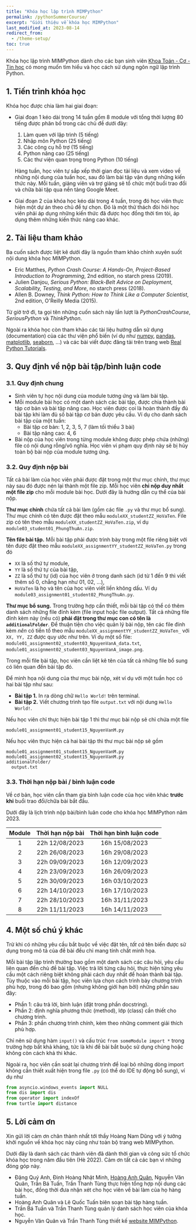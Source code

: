 ```yaml
---
title: "Khóa học lập trình MIMPython"
permalink: /pythonSummerCourse/
excerpt: "Giới thiệu về khóa học MIMPython"
last_modified_at: 2023-08-14
redirect_from:
  - /theme-setup/
toc: true
---
```


Khóa học lập trình MIMPython dành cho các bạn sinh viên [Khoa Toán - Cơ - Tin học](http://mim.hus.vnu.edu.vn/) có mong muốn tìm hiểu và học cách sử dụng ngôn ngữ lập trình Python.

## 1. Tiến trình khóa học
Khóa học được chia làm hai giai đoạn:

- Giai đoạn 1 kéo dài trong 14 tuần gồm 8 module với tổng thời lượng 80 tiếng được phân bố trong các chủ đề dưới đây:
  1. Làm quen với lập trình (5 tiếng)
  2. Nhập môn Python (25 tiếng)
  3. Các công cụ hỗ trợ (15 tiếng)
  4. Python nâng cao (25 tiếng)
  5. Các thư viện quan trọng trong Python (10 tiếng)

  Hàng tuần, học viên tự sắp xếp thời gian đọc tài liệu và xem video về những nội dung của tuần học, sau đó làm bài tập vận dụng những kiến thức này. Mỗi tuần, giảng viên và trợ giảng sẽ tổ chức một buổi trao đổi và chữa bài tập qua nền tảng Google Meet.

- Giai đoạn 2 của khóa học kéo dài trong 4 tuần, trong đó học viên thực hiện một dự án theo chủ đề tự chọn. Đó là một thử thách đòi hỏi học viên phải áp dụng những kiến thức đã được học đồng thời tìm tòi, áp dụng thêm những kiến thức nâng cao khác.

## 2. Tài liệu tham khảo
Ba cuốn sách được liệt kê dưới đây là nguồn tham khảo chính xuyên suốt nội dung khóa học MIMPython.

- Eric Matthes, _Python Crash Course: A Hands-On, Project-Based Introduction to Programming_, 2nd edition, no starch press (2019).
- Julien Danjou, _Serious Python: Black-Belt Advice on Deployment, Scalability, Testing, and More_, no starch press (2018).
- Allen B. Downey, _Think Python: How to Think Like a Computer Scientist_, 2nd edition, O'Reilly Media (2015).

Từ giờ trở đi, ta gọi tên những cuốn sách này lần lượt là _PythonCrashCourse_, _SeriousPython_ và _ThinkPython_.

Ngoài ra khóa học còn tham khảo các tài liệu hướng dẫn sử dụng (documentation) của các thư viện phổ biến (ví dụ như [numpy](https://numpy.org/doc/), [pandas](https://pandas.pydata.org/docs/), [matplotlib](https://matplotlib.org/stable/index.html), [seaborn](https://seaborn.pydata.org/), ...) và các bài viết được đăng tải trên trang web [Real Python Tutorials](https://realpython.com/).


## 3. Quy định về nộp bài tập/bình luận code

### 3.1. Quy định chung
- Sinh viên tự học nội dung của module tương ứng và làm bài tập.
- Mỗi module bài học có một danh sách các bài tập, được chia thành bài tập cơ bản và bài tập nâng cao. Học viên được coi là hoàn thành đầy đủ bài tập khi làm đủ số bài tập cơ bản được yêu cầu. Ví dụ cho danh sách bài tập của một tuần:
  + Bài tập cơ bản: 1, 2, 3, 5, 7 (làm tối thiểu 3 bài)
  + Bài tập nâng cao: 4, 6
- Bài nộp của học viên trong từng module không được phép chứa (những) file có nội dung rỗng/vô nghĩa. Học viên vi phạm quy định này sẽ bị hủy toàn bộ bài nộp của module tương ứng.

### 3.2. Quy định nộp bài
Tất cả bài làm của học viên phải được đặt trong một thư mục chính, thư mục này sau đó được nén lại thành một file zip. Mỗi học viên **chỉ nộp duy nhất một file zip** cho mỗi module bài học. Dưới đây là hướng dẫn cụ thể của bài nộp.

**Thư mục chính** chứa tất cả bài làm (gồm các file `.py` và thư mục bổ sung). Thư mục chính có tên được đặt theo mẫu `moduleXX_studentZZ_HoVaTen`. File zip có tên theo mẫu `moduleXX_studentZZ_HoVaTen.zip`, ví dụ `module03_student01_PhungThuAn.zip`.

**Tên file bài tập.** Mỗi bài tập phải được trình bày trong một file riêng biệt với tên được đặt theo mẫu `moduleXX_assignmentYY_studentZZ_HoVaTen.py` trong đó
- `XX` là số thứ tự module,
- `YY` là số thứ tự của bài tập,
- `ZZ` là số thứ tự (id) của học viên ở trong danh sách (id từ 1 đến 9 thì viết thêm số 0, chẳng hạn như 01, 02, ...),
- `HoVaTen` là họ và tên của học viên viết liền không dấu.
Ví dụ `module03_assignment01_student02_PhungThuAn.py`.

**Thư mục bổ sung.** Trong trường hợp cần thiết, mỗi bài tập có thể có thêm danh sách những file đính kèm (file input hoặc file output). Tất cả những file đính kèm này (nếu có) **phải đặt trong thư mục con có tên là `additionalFolder`**. Để thuận tiện cho việc quản lý bài nộp, tên các file đính kèm _nên_ có tiền tố theo mẫu `moduleXX_assignmentYY_studentZZ_HoVaTen_` với `XX, YY, ZZ` được quy ước như trên. Ví dụ một số file: `module01_assignment02_student03_NguyenVanA_data.txt`, `module01_assignment02_student03_NguyenVanA_image.png`.

Trong mỗi file bài tập, học viên cần liệt kê tên của tất cả những file bổ sung có liên quan đến bài tập đó.

Để minh họa nội dung của thư mục bài nộp, xét ví dụ với một tuần học có hai bài tập như sau:
- **Bài tập 1.** In ra dòng chữ `Hello World!` trên terminal.
- **Bài tập 2.** Viết chương trình tạo file `output.txt` với nội dung `Hello World!`.

Nếu học viên chỉ thực hiện bài tập 1 thì thư mục bài nộp sẽ chỉ chứa một file
```
module01_assignment01_student15_NguyenVanM.py
```

Nếu học viên thực hiện cả hai bài tập thì thư mục bài nộp sẽ gồm
```
module01_assignment01_student15_NguyenVanM.py
module01_assignment02_student15_NguyenVanM.py
additionalFolder/
  output.txt
```

### 3.3. Thời hạn nộp bài / bình luận code

Về cơ bản, học viên cần tham gia bình luận code của học viên khác **trước khi** buổi trao đổi/chữa bài bắt đầu.

Dưới đây là lịch trình nộp bài/bình luân code cho khóa học MIMPython năm 2023.

| Module | Thời hạn nộp bài | Thời hạn bình luận code |
|:---:|:---:|:---:|
| 1 | 22h 12/08/2023 | 16h 15/08/2023 |
| 2 | 22h 26/08/2023 | 16h 29/08/2023 |
| 3 | 22h 09/09/2023 | 16h 12/09/2023 |
| 4 | 22h 23/09/2023 | 16h 26/09/2023 |
| 5 | 22h 30/09/2023 | 16h 03/10/2023 |
| 6 | 22h 14/10/2023 | 16h 17/10/2023 |
| 7 | 22h 28/10/2023 | 16h 31/11/2023 |
| 8 | 22h 11/11/2023 | 16h 14/11/2023 |


## 4. Một số chú ý khác
Trừ khi có những yêu cầu bắt buộc về việc đặt tên, _tất cả_ tên biến được sử dụng trong mô tả của đề bài đều chỉ mang tính chất minh họa.

Mỗi bài tập lập trình thường bao gồm một danh sách các câu hỏi, yêu cầu liên quan đến chủ đề bài tập. Việc trả lời từng câu hỏi, thực hiện từng yêu cầu một cách riêng biệt không phải cách duy nhất để hoàn thành bài tập. Tùy thuộc vào mỗi bài tập, học viên lựa chọn cách trình bày chương trình phù hợp, trong đó bao gồm (nhưng không giới hạn bởi) những phần sau đây:
- Phần 1: câu trả lời, bình luận (đặt trong phần docstring).
- Phần 2: định nghĩa phương thức (method), lớp (class) cần thiết cho chương trình.
- Phần 3: phần chương trình chính, kèm theo những comment giải thích phù hợp.

Chỉ nên sử dụng hàm `input()` và cấu trúc `from someModule import *` trong trường hợp bất khả kháng, tức là khi đề bài bắt buộc sử dụng chúng hoặc không còn cách khả thi khác.

Ngoài ra, học viên cần soát lại chương trình để loại bỏ những dòng import không cần thiết xuất hiện trong file `.py` (có thể do IDE tự động bổ sung), ví dụ như
```py
from asyncio.windows_events import NULL
from dis import dis
from operator import indexOf
from turtle import distance
```


## 5. Lời cảm ơn
Xin gửi lời cảm ơn chân thành nhất tới thầy Hoàng Nam Dũng với ý tưởng khởi nguồn về khóa học này cũng như toàn bộ trang web MIMPython.

Dưới đây là danh sách các thành viên đã dành thời gian và công sức tổ chức khóa học trong năm đầu tiên (Hè 2022). Cảm ơn tất cả các bạn vì những đóng góp này.
- Đặng Quý Anh, Đinh Hoàng Nhật Minh, [Hoàng Anh Quân](https://quanhoang-pm.github.io/), Nguyễn Văn Quân, Trần Bá Tuấn, Trần Thanh Tùng thực hiện tổng hợp nội dung các bài học, đồng thời đưa nhận xét cho học viên về bài làm của họ hàng tuần.
- Hoàng Anh Quân và Lê Quốc Tuấn biên soạn bài tập hàng tuần.
- Trần Bá Tuấn và Trần Thanh Tùng quản lý danh sách học viên của khóa học.
- Nguyễn Văn Quân và Trần Thanh Tùng thiết kế [website MIMPython](https://mimpython.github.io/).
